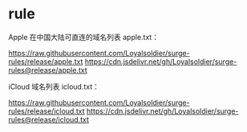 # rule
Apple 在中国大陆可直连的域名列表 apple.txt：


https://raw.githubusercontent.com/Loyalsoldier/surge-rules/release/apple.txt
https://cdn.jsdelivr.net/gh/Loyalsoldier/surge-rules@release/apple.txt


iCloud 域名列表 icloud.txt：

https://raw.githubusercontent.com/Loyalsoldier/surge-rules/release/icloud.txt
https://cdn.jsdelivr.net/gh/Loyalsoldier/surge-rules@release/icloud.txt
